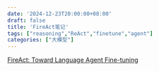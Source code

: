 ```yaml
---
date: '2024-12-23T20:00:00+08:00'
draft: false
title: 'FireAct笔记'
tags: ["reasoning","ReAct","finetune","agent"]
categories: ["大模型"]
---
```


[FireAct: Toward Language Agent Fine-tuning](https://xves6ft58q.feishu.cn/docx/QJoqdhqNrorceNxxNjEcf389nZf?from=from_copylink)
